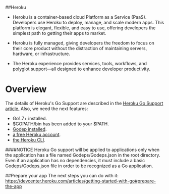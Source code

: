 ##Heroku

- Heroku is a container-based cloud Platform as a Service (PaaS). Developers use Heroku to deploy, manage, and scale modern apps. This platform is elegant, flexible, and easy to use, offering developers the simplest path to getting their apps to market.

- Heroku is fully managed, giving developers the freedom to focus on their core product without the distraction of maintaining servers, hardware, or infrastructure. 
- The Heroku experience provides services, tools, workflows, and polyglot support—all designed to enhance developer productivity.

# Overview

The details of Heroku's Go Support are described in the [Heroku Go Support article.](https://devcenter.heroku.com/articles/go-support "Heroku Go Support article.")
Also, we need the next features:
- Go1.7+ installed.
- $GOPATH/bin has been added to your $PATH.
- [Godep installed](https://github.com/tools/godep "Godep installed").
- [a free Heroku account](https://signup.heroku.com/ "a free Heroku account").
- [the Heroku CLI](https://devcenter.heroku.com/articles/heroku-cli "the Heroku CLI").

####NOTICE 
Heroku Go support will be applied to applications only when the application has a file named Godeps/Godeps.json in the root directory. Even if an application has no dependencies, it must include a basic Godeps/Godeps.json file in order to be recognized as a Go application.

##Prepare your app
The next steps you can do with it:
https://devcenter.heroku.com/articles/getting-started-with-go#prepare-the-app
